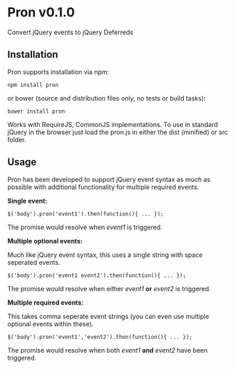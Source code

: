 Pron v0.1.0
==========

Convert jQuery events to jQuery Deferreds

Installation
----------------

Pron supports installation via npm:

    npm install pron

or bower (source and distribution files only, no tests or build tasks):

    bower install pron

Works with RequireJS, CommonJS implementations.
To use in standard jQuery in the browser just load the pron.js in either the dist (minified) or src folder.

Usage
----------

Pron has been developed to support jQuery event syntax as much as possible with additional functionality for multiple required events.

**Single event:**

    $('body').pron('event1').then(function(){ ... });

The promise would resolve when *event1* is triggered.

**Multiple optional events:**

Much like jQuery event syntax, this uses a single string with space seperated events.

    $('body').pron('event1 event2').then(function(){ ... });

The promise would resolve when either *event1* **or** *event2* is triggered.

 **Multiple required events:**   

This takes comma seperate event strings (you can even use multiple optional events within these).

    $('body').pron('event1','event2').then(function(){ ... });

The promise would resolve when both *event1* **and** *event2* have been triggered.